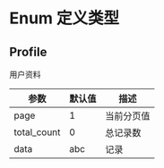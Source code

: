 # Enum 定义类型

## Profile

用户资料

参数 | 默认值 | 描述
--------- | ------- | ------- 
page  | 1 | 当前分页值
total_count  | 0 | 总记录数
data | abc | 记录